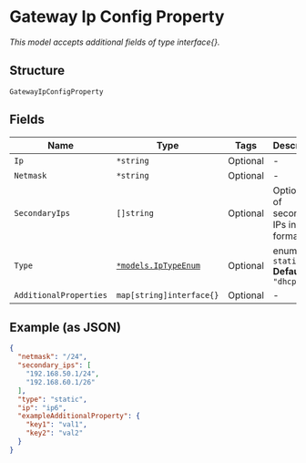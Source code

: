 
# Gateway Ip Config Property

*This model accepts additional fields of type interface{}.*

## Structure

`GatewayIpConfigProperty`

## Fields

| Name | Type | Tags | Description |
|  --- | --- | --- | --- |
| `Ip` | `*string` | Optional | - |
| `Netmask` | `*string` | Optional | - |
| `SecondaryIps` | `[]string` | Optional | Optional list of secondary IPs in CIDR format |
| `Type` | [`*models.IpTypeEnum`](../../doc/models/ip-type-enum.md) | Optional | enum: `dhcp`, `static`<br>**Default**: `"dhcp"` |
| `AdditionalProperties` | `map[string]interface{}` | Optional | - |

## Example (as JSON)

```json
{
  "netmask": "/24",
  "secondary_ips": [
    "192.168.50.1/24",
    "192.168.60.1/26"
  ],
  "type": "static",
  "ip": "ip6",
  "exampleAdditionalProperty": {
    "key1": "val1",
    "key2": "val2"
  }
}
```


